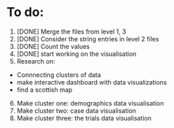 # To do: 
1. [DONE] Merge the files from level 1, 3
2. [DONE] Consider the string entries in level 2 files
3. [DONE] Count the values
4. [DONE] start working on the visualisation
5. Research on: 
* Connnecting clusters of data 
* make interactive dashboard with data visualizations
* find a scottish map
	
6. Make cluster one: demographics data visualisation
7. Make cluster two: case data visualisation
8. Make cluster three: the trials data visualisation

